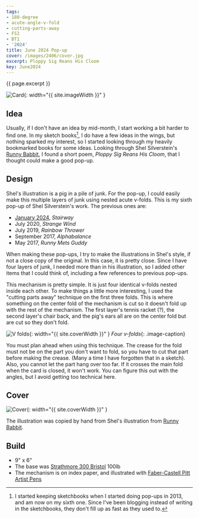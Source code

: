 ```yaml
---
tags:
- 180-degree
- acute-angle-v-fold
- cutting-parts-away
- FS2
- BT1
- '2024'
title: June 2024 Pop-up
cover: /images/2406/cover.jpg
excerpt: Ploppy Sig Reans His Cloom
key: June2024
---
```

{{ page.excerpt }}

![Card]({{site.baseurl}}/images/2406/popup.gif){: width="{{ site.imageWidth }}" }

## Idea

Usually, if I don't have an idea by mid-month, I start working a bit harder to find one. In my sketch books[^1], I do have a few ideas in the wings, but nothing sparked my interest, so I started looking through my heavily bookmarked books for some ideas. Looking through Shel Silverstein's [Runny Babbit](https://www.amazon.com/Runny-Babbit-Return-Shel-Silverstein/dp/0060256532), I found a short poem, *Ploppy Sig Reans His Cloom*, that I thought could make a good pop-up.

## Design

Shel's illustration is a pig in a pile of junk. For the pop-up, I could easily make this multiple layers of junk using nested acute v-folds. This is my sixth pop-up of Shel Silverstein's work. The previous ones are:

- [January 2024](https://howardpwardinkle.github.io/2023/12/26/january.html), *Stairway*
- July 2020, *Strange Wind*
- July 2019, *Rainbow Thrower*
- September 2017, *Alphabalance*
- May 2017, *Runny Mets Guddy*

When making these pop-ups, I try to make the illustrations in Shel's style, if not a close copy of the original. In this case, it is pretty close. Since I have four layers of junk, I needed more than in his illustration, so I added other items that I could think of, including a few references to previous pop-ups.

This mechanism is pretty simple. It is just four identical v-folds nested inside each other. To make things a little more interesting, I used the "cutting parts away" technique on the first three folds. This is where something on the center fold of the mechanism is cut so it doesn't fold up with the rest of the mechanism. The first layer's tennis racket (?), the second layer's chair back, and the pig's ears all are on the center fold but are cut so they don't fold.

![V folds]({{site.baseurl}}/images/2406/vs.jpg){: width="{{ site.coverWidth }}" }
*Four v-folds*{: .image-caption}

You must plan ahead when using this technique. The crease for the fold must not be on the part you don't want to fold, so you have to cut that part before making the crease. (Many a time I have forgotten that in a sketch). Also, you cannot let the part hang over too far. If it crosses the main fold when the card is closed, it won't work. You can figure this out with the angles, but I avoid getting too technical here.

## Cover

![Cover]({{site.baseurl}}{{page.cover}}){: width="{{ site.coverWidth }}" }

The illustration was copied by hand from Shel's illustration from [Runny Babbit](https://www.amazon.com/Runny-Babbit-Return-Shel-Silverstein/dp/0060256532).

## Build

- 9" x 6"
- The base was [Strathmore 300 Bristol](/supplies.html#strathmore-300-bristol) 100lb
- The mechanism is on index paper, and illustrated with [Faber-Castell Pitt Artist Pens](/supplies.html#faber-castell-pitt-artist-pens)

[^1]: I started keeping sketchbooks when I started doing pop-ups in 2013, and am now on my sixth one. Since I've been blogging instead of writing in the sketchbooks, they don't fill up as fast as they used to.
